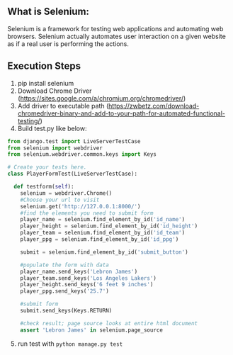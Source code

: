 ## What is Selenium:
Selenium is a framework for testing web applications and automating web 
browsers. Selenium actually automates user interaction on a given website as 
if a real user is performing the actions. 

## Execution Steps
1. pip install selenium
2. Download Chrome Driver 
(https://sites.google.com/a/chromium.org/chromedriver/)
3. Add driver to executable path
(https://zwbetz.com/download-chromedriver-binary-and-add-to-your-path-for-automated-functional-testing/)
4. Build test.py like below:

```py
from django.test import LiveServerTestCase
from selenium import webdriver
from selenium.webdriver.common.keys import Keys

# Create your tests here.
class PlayerFormTest(LiveServerTestCase):

  def testform(self):
    selenium = webdriver.Chrome()
    #Choose your url to visit
    selenium.get('http://127.0.0.1:8000/')
    #find the elements you need to submit form
    player_name = selenium.find_element_by_id('id_name')
    player_height = selenium.find_element_by_id('id_height')
    player_team = selenium.find_element_by_id('id_team')
    player_ppg = selenium.find_element_by_id('id_ppg')

    submit = selenium.find_element_by_id('submit_button')

    #populate the form with data
    player_name.send_keys('Lebron James')
    player_team.send_keys('Los Angeles Lakers')
    player_height.send_keys('6 feet 9 inches')
    player_ppg.send_keys('25.7')

    #submit form
    submit.send_keys(Keys.RETURN)

    #check result; page source looks at entire html document
    assert 'Lebron James' in selenium.page_source
```
5. run test with `python manage.py test`